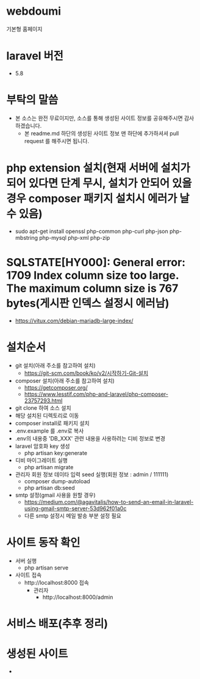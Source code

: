 # webdoumi
기본형 홈페이지 

# laravel 버전
- 5.8

# 부탁의 말씀
- 본 소스는 완전 무료이지만, 소스를 통해 생성된 사이트 정보를 공유해주시면 감사하겠습니다.
    - 본 readme.md 하단의 생성된 사이트 정보 맨 하단에 추가하셔셔 pull request 를 해주시면 됩니다.

# php extension 설치(현재 서버에 설치가 되어 있다면 단계 무시, 설치가 안되어 있을 경우 composer 패키지 설치시 에러가 날수 있음)
- sudo apt-get install openssl php-common php-curl php-json php-mbstring php-mysql php-xml php-zip

# SQLSTATE[HY000]: General error: 1709 Index column size too large. The maximum column size is 767 bytes(게시판 인덱스 설정시 에러남)
- https://vitux.com/debian-mariadb-large-index/

# 설치순서
- git 설치(아래 주소를 참고하여 설치)
    - https://git-scm.com/book/ko/v2/시작하기-Git-설치
- composer 설치(아래 주소를 참고하여 설치)
    - https://getcomposer.org/ 
    - https://www.lesstif.com/php-and-laravel/php-composer-23757293.html
- git clone 하여 소스 설치
- 해당 설치된 디렉토리로 이동
- composer install로 패키지 설치
- .env.example 를 .env로 복사
- .env의 내용중 'DB_XXX' 관련 내용을 사용하려는 디비 정보로 변경 
- laravel 암호화 key 생성
    - php artisan key:generate
- 디비 마이그레이트 실행
    - php artisan migrate
- 관리자 회원 정보 데이타 입력 seed 실행(회원 정보 : admin / 111111)
    - composer dump-autoload
    - php artisan db:seed
- smtp 설정(gmail 사용을 원할 경우)
    - https://medium.com/@agavitalis/how-to-send-an-email-in-laravel-using-gmail-smtp-server-53d962f01a0c
    - 다른 smtp 설정시 메일 발송 부분 설정 필요

# 사이트 동작 확인 
- 서버 실행
    - php artisan serve
- 사이트 접속
    - http://localhost:8000 접속
        - 관리자
            - http://localhost:8000/admin
    
# 서비스 배포(추후 정리)
          
    
# 생성된 사이트
- ~~~    